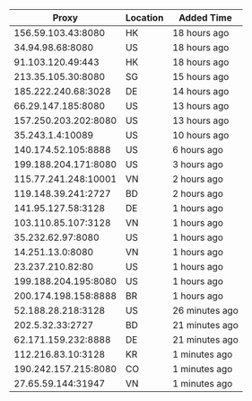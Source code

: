 | Proxy | Location | Added Time |
|---------|----------|------------|
| 156.59.103.43:8080 | HK | 18 hours ago |
| 34.94.98.68:8080 | US | 18 hours ago |
| 91.103.120.49:443 | HK | 18 hours ago |
| 213.35.105.30:8080 | SG | 15 hours ago |
| 185.222.240.68:3028 | DE | 14 hours ago |
| 66.29.147.185:8080 | US | 13 hours ago |
| 157.250.203.202:8080 | US | 13 hours ago |
| 35.243.1.4:10089 | US | 10 hours ago |
| 140.174.52.105:8888 | US | 6 hours ago |
| 199.188.204.171:8080 | US | 3 hours ago |
| 115.77.241.248:10001 | VN | 2 hours ago |
| 119.148.39.241:2727 | BD | 2 hours ago |
| 141.95.127.58:3128 | DE | 1 hours ago |
| 103.110.85.107:3128 | VN | 1 hours ago |
| 35.232.62.97:8080 | US | 1 hours ago |
| 14.251.13.0:8080 | VN | 1 hours ago |
| 23.237.210.82:80 | US | 1 hours ago |
| 199.188.204.195:8080 | US | 1 hours ago |
| 200.174.198.158:8888 | BR | 1 hours ago |
| 52.188.28.218:3128 | US | 26 minutes ago |
| 202.5.32.33:2727 | BD | 21 minutes ago |
| 62.171.159.232:8888 | DE | 21 minutes ago |
| 112.216.83.10:3128 | KR | 1 minutes ago |
| 190.242.157.215:8080 | CO | 1 minutes ago |
| 27.65.59.144:31947 | VN | 1 minutes ago |
